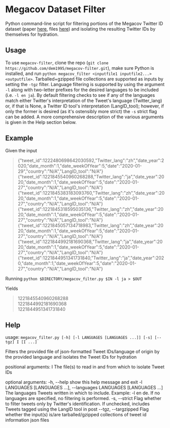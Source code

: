# Megacov Dataset Filter
Python command-line script for filtering portions of the Megacov Twitter ID dataset (paper [here](https://arxiv.org/abs/2005.06012), files [here](https://github.com/UBC-NLP/megacov)) and isolating the resulting Twitter IDs by themselves for hydration.
## Usage
To use `megacov-filter`, clone the repo (`git clone https://github.com/dem1995/megacov-filter.git`), make sure Python is installed, and run `python megacov_filter <inputfile1 inputfile2...> <outputfile>`. Tarballed+gzipped file collections are supported as inputs by setting the `-tgz` filter. Language filtering is supported by using the argument `-l` along with two-letter prefixes for the desired languages to be included (i.e. `-l en ja`). By default filtering checks to see if any of the languages match either Twitter's interpretation of the Tweet's language (Twitter_lang) or, if that is None, a Twitter ID tool's interpretation (LangID_tool); however, if only the former is desired (as it's ostensibly more strict) the `-s` strict flag can be added.
A more comprehensive description of the various arguments is given in the Help section below.

## Example
Given the input
>{"tweet_id":1222480698642030592,"Twitter_lang":"zh","date_year":2020,"date_month":1,"date_weekOfYear":5,"date":"2020-01-29","country":"N/A","LangID_tool":"N/A"}
>{"tweet_id":1221845540960268288,"Twitter_lang":"ja","date_year":2020,"date_month":1,"date_weekOfYear":5,"date":"2020-01-27","country":"N/A","LangID_tool":"N/A"}
>{"tweet_id":1221845383183093760,"Twitter_lang":"zh","date_year":2020,"date_month":1,"date_weekOfYear":5,"date":"2020-01-27","country":"N/A","LangID_tool":"N/A"}
>{"tweet_id":1221845318595035136,"Twitter_lang":"zh","date_year":2020,"date_month":1,"date_weekOfYear":5,"date":"2020-01-27","country":"N/A","LangID_tool":"N/A"}
>{"tweet_id":1221845057134718983,"Twitter_lang":"zh","date_year":2020,"date_month":1,"date_weekOfYear":5,"date":"2020-01-27","country":"N/A","LangID_tool":"N/A"}
>{"tweet_id":1221844992181690368,"Twitter_lang":"ja","date_year":2020,"date_month":1,"date_weekOfYear":5,"date":"2020-01-27","country":"N/A","LangID_tool":"N/A"}
>{"tweet_id":1221844951341731840,"Twitter_lang":"ja","date_year":2020,"date_month":1,"date_weekOfYear":5,"date":"2020-01-27","country":"N/A","LangID_tool":"N/A"}

Running
`python $DIRECTORY/megacov_filter.py $IN -l ja > $OUT`

Yields
>1221845540960268288  
>1221844992181690368  
>1221844951341731840

## Help
usage: `megacov_filter.py [-h] [-l LANGUAGES [LANGUAGES ...]] [-s] [--tgz] I [I ...]`

Filters the provided file of json-formatted Tweet IDs/language of origin by the provided language and isolates the Tweet IDs for hydration

positional arguments:
  I                     The file(s) to read in and from which to isolate Tweet IDs

optional arguments:
  -h, --help            show this help message and exit
  -l LANGUAGES [LANGUAGES ...], --languages LANGUAGES [LANGUAGES ...]
                        The languages Tweets written in which to include. Example: -l en de. If no languages are specified, no filtering is performed.
  -s, --strict          Flag whether to filter tweets only by Twitter's identification. If unchecked, includes Tweets tagged using the LangID tool in post
  --tgz, --targzipped   Flag whether the input(s) is/are tarballed/gzipped collections of tweet id information json files
